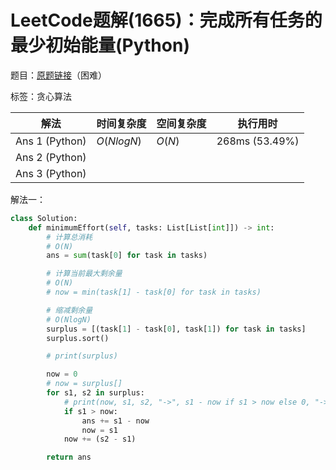 # LeetCode题解(1665)：完成所有任务的最少初始能量(Python)

题目：[原题链接](https://leetcode-cn.com/problems/minimum-initial-energy-to-finish-tasks/)（困难）

标签：贪心算法

| 解法           | 时间复杂度 | 空间复杂度 | 执行用时       |
| -------------- | ---------- | ---------- | -------------- |
| Ans 1 (Python) | $O(NlogN)$ | $O(N)$     | 268ms (53.49%) |
| Ans 2 (Python) |            |            |                |
| Ans 3 (Python) |            |            |                |

解法一：

```python
class Solution:
    def minimumEffort(self, tasks: List[List[int]]) -> int:
        # 计算总消耗
        # O(N)
        ans = sum(task[0] for task in tasks)

        # 计算当前最大剩余量
        # O(N)
        # now = min(task[1] - task[0] for task in tasks)

        # 缩减剩余量
        # O(NlogN)
        surplus = [(task[1] - task[0], task[1]) for task in tasks]
        surplus.sort()

        # print(surplus)

        now = 0
        # now = surplus[]
        for s1, s2 in surplus:
            # print(now, s1, s2, "->", s1 - now if s1 > now else 0, "->", ans)
            if s1 > now:
                ans += s1 - now
                now = s1
            now += (s2 - s1)

        return ans
```

